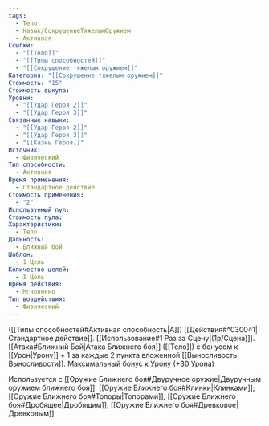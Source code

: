 ```yaml
---
tags:
  - Тело
  - Навык/СокрушениеТяжелымОружием
  - Активная
Ссылки:
  - "[[Тело]]"
  - "[[Типы способностей]]"
  - "[[Сокрушение тяжелым оружием]]"
Категория: "[[Сокрушение тяжелым оружием]]"
Стоимость: "15"
Стоимость выкупа: 
Уровни:
  - "[[Удар Героя 2]]"
  - "[[Удар Героя 3]]"
Связанные навыки:
  - "[[Удар Героя 2]]"
  - "[[Удар Героя 3]]"
  - "[[Казнь Героя]]"
Источник:
  - Физический
Тип способности:
  - Активная
Время применения:
  - Стандартное действие
Стоимость применения:
  - "2"
Используемый пул: 
Стоимость пула: 
Характеристики:
  - Тело
Дальность:
  - Ближний бой
Шаблон:
  - 1 Цель
Количество целей:
  - 1 Цель
Время действия:
  - Мгновенно
Тип воздействия:
  - Физический
---
```

([[Типы способностей#Активная способность|А]]) [[Действия#^030041|Стандартное действие]]. [[Использование#1 Раз за Сцену|(1р/Сцена)]]. [[Атака#Ближний Бой|Атака Ближнего боя]] ([[Тело]]) с бонусом к [[Урон|Урону]] + 1 за каждые 2 пункта вложенной [[Выносливость|Выносливости]]. Максимальный бонус к Урону (+30 Урона)

Используется с [[Оружие Ближнего боя#Двуручное оружие|Двуручным оружием ближнего боя]]: [[Оружие Ближнего боя#Клинки|Клинками]]; [[Оружие Ближнего боя#Топоры|Топорами]]; [[Оружие Ближнего боя#Дробящее|Дробящим]]; [[Оружие Ближнего боя#Древковое|Древковым]]